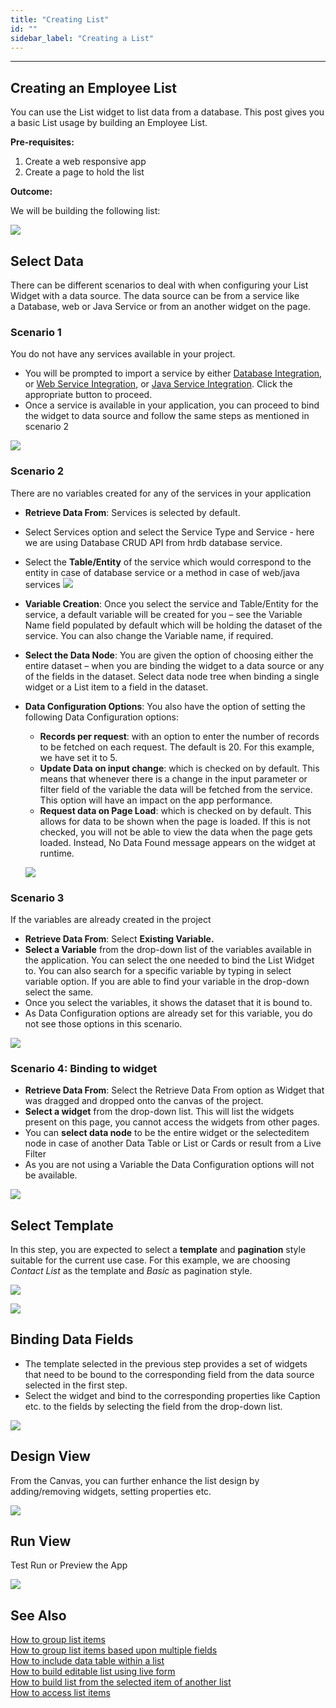```yaml
---
title: "Creating List"
id: ""
sidebar_label: "Creating a List"
---
```

---

## Creating an Employee List

You can use the List widget to list data from a database. This post gives you a basic List usage by building an Employee List.

**Pre-requisites:**

1. Create a web responsive app
2. Create a page to hold the list

**Outcome:**

We will be building the following list:

[![](/learn/assets/list_basic_run.png)](/learn/assets/list_basic_run.png)

## Select Data

There can be different scenarios to deal with when configuring your List Widget with a data source. The data source can be from a service like a Database, web or Java Service or from an another widget on the page.

### Scenario 1
You do not have any services available in your project.
    
- You will be prompted to import a service by either [Database Integration](/learn/app-development/services/database-services/working-with-databases/), or [Web Service Integration](/learn/app-development/services/web-services/web-services/), or [Java Service Integration](/learn/app-development/services/java-services/java-service/). Click the appropriate button to proceed.
- Once a service is available in your application, you can proceed to bind the widget to data source and follow the same steps as mentioned in scenario 2

[![](/learn/assets/list_basic_data1.png)](/learn/assets/list_basic_data1.png)

### Scenario 2
There are no variables created for any of the services in your application
    
- **Retrieve Data From**: Services is selected by default.
- Select Services option and select the Service Type and Service - here we are using Database CRUD API from hrdb database service.
- Select the **Table/Entity** of the service which would correspond to the entity in case of database service or a method in case of web/java services [![](/learn/assets/list_basic_data2_1.png)](/learn/assets/list_basic_data2_1.png)
- **Variable Creation**: Once you select the service and Table/Entity for the service, a default variable will be created for you – see the Variable Name field populated by default which will be holding the dataset of the service. You can also change the Variable name, if required.
- **Select the Data Node**: You are given the option of choosing either the entire dataset – when you are binding the widget to a data source or any of the fields in the dataset. Select data node tree when binding a single widget or a List item to a field in the dataset.
- **Data Configuration Options**: You also have the option of setting the following Data Configuration options:
    - **Records per request**: with an option to enter the number of records to be fetched on each request. The default is 20. For this example, we have set it to 5.
    - **Update Data on input change**: which is checked on by default. This means that whenever there is a change in the input parameter or filter field of the variable the data will be fetched from the service. This option will have an impact on the app performance.
    - **Request data on Page Load**: which is checked on by default. This allows for data to be shown when the page is loaded. If this is not checked, you will not be able to view the data when the page gets loaded. Instead, No Data Found message appears on the widget at runtime.
    
    [![](/learn/assets/list_basic_data2_2.png)](/learn/assets/list_basic_data2_2.png)

### Scenario 3
If the variables are already created in the project
    
- **Retrieve Data From**: Select **Existing Variable.**
- **Select a Variable** from the drop-down list of the variables available in the application. You can select the one needed to bind the List Widget to. You can also search for a specific variable by typing in select variable option. If you are able to find your variable in the drop-down select the same.
- Once you select the variables, it shows the dataset that it is bound to.
- As Data Configuration options are already set for this variable, you do not see those options in this scenario.
    
[![](/learn/assets/list_basic_data3_2.png)](/learn/assets/list_basic_data3_2.png)

### Scenario 4: Binding to widget
    
- **Retrieve Data From**: Select the Retrieve Data From option as Widget that was dragged and dropped onto the canvas of the project.
- **Select a widget** from the drop-down list. This will list the widgets present on this page, you cannot access the widgets from other pages.
- You can **select data node** to be the entire widget or the selecteditem node in case of another Data Table or List or Cards or result from a Live Filter
- As you are not using a Variable the Data Configuration options will not be available.

[![](/learn/assets/list_basic_data4_1.png)](/learn/assets/list_basic_data4_1.png)

## Select Template

In this step, you are expected to select a **template** and **pagination** style suitable for the current use case. For this example, we are choosing _Contact List_ as the template and _Basic_ as pagination style.

[![](/learn/assets/ll_template.png)](/learn/assets/ll_template.png)

[![](/learn/assets/ll_pagin.png)](/learn/assets/ll_pagin.png)

## Binding Data Fields

- The template selected in the previous step provides a set of widgets that need to be bound to the corresponding field from the data source selected in the first step.
- Select the widget and bind to the corresponding properties like Caption etc. to the fields by selecting the field from the drop-down list.

[![](/learn/assets/ll_fields.png)](/learn/assets/ll_fields.png)

## Design View

From the Canvas, you can further enhance the list design by adding/removing widgets, setting properties etc.

[![](/learn/assets/list_basic_design.png)](/learn/assets/list_basic_design.png)

## Run View

Test Run or Preview the App

[![](/learn/assets/list_basic_run.png)](/learn/assets/list_basic_run.png)

## See Also

[How to group list items](/learn/how-tos/list-grouped/)  
[How to group list items based upon multiple fields](/learn/how-tos/list-multi-grouped/)  
[How to include data table within a list](/learn/how-tos/list-data-table/)  
[How to build editable list using live form](/learn/how-tos/building-editable-list/)  
[How to build list from the selected item of another list](/learn/how-tos/building-cascading-lists/)  
[How to access list items](/learn/how-tos/list-item-access/)  
